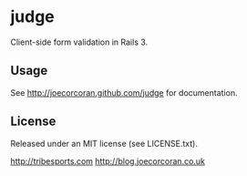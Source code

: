 judge
=====

Client-side form validation in Rails 3.

Usage
-----

See http://joecorcoran.github.com/judge for documentation.

License
-------

Released under an MIT license (see LICENSE.txt).

http://tribesports.com
http://blog.joecorcoran.co.uk


